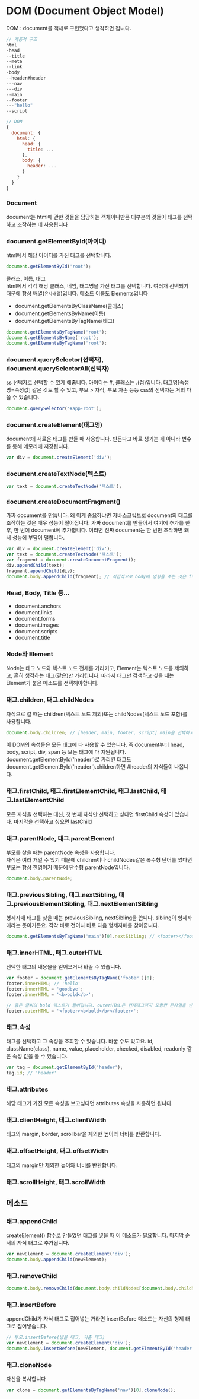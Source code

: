 # DOM (Document Object Model)
DOM : document를 객체로 구현했다고 생각하면 됩니다.
```js
// 계층적 구조
html
-head
--title
--meta
--link
-body
--header#header
---nav
---div
--main
--footer
---"hello"
--script
```
```js
// DOM
{
  document: {
    html: {
      head: {
        title: ...
      },
      body: {
        header: ...
      }
    }
  }
}
```
### Document
document는 html에 관한 것들을 담당하는 객체이니만큼 대부분의 것들이 태그를 선택하고 조작하는 데 사용됩니다
### document.getElementById(아이디)
html에서 해당 아이디를 가진 태그를 선택합니다.
```js
document.getElementById('root'); 
```
클래스, 이름, 태그    
html에서 각각 해당 클래스, 네임, 태그명을 가진 태그를 선택합니다. 여러개 선택되기 때문에 항상 배열(`유사배열`)입니다. 메소드 이름도 Elements입니다
- document.getElementsByClassName(클래스)
- document.getElementsByName(이름) 
- document.getElementsByTagName(태그)
```js
document.getElementsByTagName('root');
document.getElementsByName('root');
document.getElementsByTagName('root');
```
### document.querySelector(선택자), document.querySelectorAll(선택자)
ss 선택자로 선택할 수 있게 해줍니다. 아이디는 #, 클래스는 .(점)입니다. 태그명[속성명=속성값] 같은 것도 할 수 있고, 부모 > 자식, 부모 자손 등등 css의 선택자는 거의 다 쓸 수 있습니다.
```js
document.querySelector('#app-root');
```
### document.createElement(태그명)
document에 새로운 태그를 만들 때 사용합니다. 만든다고 바로 생기는 게 아니라 변수를 통해 메모리에 저장됩니다.
```js
var div = document.createElement('div');
```
### document.createTextNode(텍스트)
```js
var text = document.createTextNode('텍스트');
```
### document.createDocumentFragment()
가짜 document를 만듭니다. 왜 이게 중요하냐면 자바스크립트로 document의 태그를 조작하는 것은 매우 성능이 떨어집니다.  가짜 document를 만들어서 여기에 추가를 한 후, 한 번에 document에 추가합니다. 이러면 진짜 document는 한 번만 조작하면 돼서 성능에 부담이 덜합니다.
```js
var div = document.createElement('div');
var text = document.createTextNode('텍스트');
var fragment = document.createDocumentFragment();
div.appendChild(text);
fragment.appendChild(div);
document.body.appendChild(fragment); // 직접적으로 body에 영향을 주는 것은 fragment를 추가할 때, 단 한 번
```
### Head, Body, Title 등...
- document.anchors
- document.links
- document.forms 
- document.images 
- document.scripts
- document.title

### Node와 Element
Node는 태그 노드와 텍스트 노드 전체를 가리키고, Element는 텍스트 노드를 제외하고, 흔히 생각하는 태그(<a>같은)만 가리킵니다. 따라서 태그만 검색하고 싶을 때는 Element가 붙은 메소드를 선택해야합니다. 
### 태그.children, 태그.childNodes
자식으로 갈 때는 children(텍스트 노드 제외)또는 childNodes(텍스트 노드 포함)를 사용합니다.
```js
document.body.children; // [header, main, footer, script] main을 선택하고 싶다면 document.body.children[1]을 선택하면 되는 거죠.
```
이 DOM의 속성들은 모든 태그에 다 사용할 수 있습니다. 즉 document부터 head, body, script, div, span 등 모든 태그에 다 지원됩니다.     
document.getElementById('header')로 가리킨 태그도document.getElementById('header').children하면 #header의 자식들이 나옵니다. 
### 태그.firstChild, 태그.firstElementChild, 태그.lastChild, 태그.lastElementChild
모든 자식을 선택하는 대신, 첫 번째 자식만 선택하고 싶다면 firstChild 속성이 있습니다. 마지막을 선택하고 싶으면 lastChild
### 태그.parentNode, 태그.parentElement
부모를 찾을 때는 parentNode 속성을 사용합니다.      
자식은 여러 개일 수 있기 때문에 children이나 childNodes같은 복수형 단어를 썼다면 부모는 항상 한명이기 때문에 단수형 parentNode입니다.
```js
document.body.parentNode;
```
### 태그.previousSibling, 태그.nextSibling, 태그.previousElementSibling, 태그.nextElementSibling
형제자매 태그를 찾을 때는 previousSibling, nextSibling을 씁니다. sibling이 형제자매라는 뜻이거든요. 각각 바로 전이나 바로 다음 형제자매를 찾아줍니다.
```js
document.getElementsByTagName('main')[0].nextSibling; // <footer></footer>
```
### 태그.innerHTML, 태그.outerHTML
선택한 태그의 내용물을 얻어오거나 바꿀 수 있습니다.
```js
var footer = document.getElementsByTagName('footer')[0];
footer.innerHTML; // 'hello'
footer.innerHTML = 'goodbye';
footer.innerHTML = '<b>bold</b>';

// 굵은 글씨의 bold 텍스트가 들어갑니다. outerHTML은 현재태그까지 포함한 문자열을 반환합니다.
footer.outerHTML = '<footer><b>bold</b></footer>';
```
### 태그.속성
태그를 선택하고 그 속성을 조회할 수 있습니다. 바꿀 수도 있고요. id, className(class), name, value, placeholder, checked, disabled, readonly 같은 속성 값을 볼 수 있습니다.
```js
var tag = document.getElementById('header');
tag.id; // 'header'
```
### 태그.attributes
해당 태그가 가진 모든 속성을 보고싶다면 attributes 속성을 사용하면 됩니다. 
### 태그.clientHeight, 태그.clientWidth
태그의 margin, border, scrollbar을 제외한 높이와 너비를 반환합니다.
### 태그.offsetHeight, 태그.offsetWidth
태그의 margin만 제외한 높이와 너비를 반환합니다.
### 태그.scrollHeight, 태그.scrollWidth

## 메소드
### 태그.appendChild
createElement() 함수로 만들었던 태그를 넣을 때 이 메소드가 필요합니다. 마지막 순서의 자식 태그로 추가됩니다.
```js
var newElement = document.createElement('div');
document.body.appendChild(newElement);
```
### 태그.removeChild
```js
document.body.removeChild(document.body.childNodes[document.body.childNodes.length - 1]);
```
### 태그.insertBefore
appendChild가 자식 태그로 집어넣는 거라면 insertBefore 메소드는 자신의 형제 태그로 집어넣습니다. 
```js
// 부모.insertBefore(넣을 태그, 기준 태그)
var newElement = document.createElement('div');
document.body.insertBefore(newElement, document.getElementById('header'));
```
### 태그.cloneNode
자신을 복사합니다
```js
var clone = document.getElementsByTagName('nav')[0].cloneNode();
```

